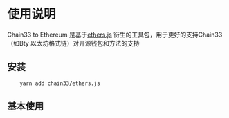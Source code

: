 # 使用说明
Chain33 to Ethereum 是基于[ethers.js](https://docs.ethers.io/v5/) 衍生的工具包，用于更好的支持Chain33（如Bty 以太坊格式链）对开源钱包和方法的支持

## 安装

```dotnetcli
    yarn add chain33/ethers.js
```

## 基本使用